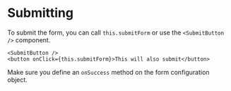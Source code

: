 # Submitting

To submit the form, you can call `this.submitForm` or use the `<SubmitButton />` component.

```
<SubmitButton />
<button onClick={this.submitForm}>This will also submit</button>
```

Make sure you define an `onSuccess` method on the form configuration object.
